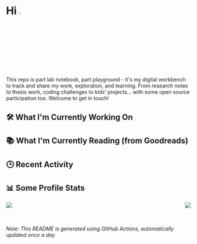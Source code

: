 # Hi <img src="https://media.giphy.com/media/hvRJCLFzcasrR4ia7z/giphy.gif" width="4%">

This repo is part lab notebook, part playground - it's my digital workbench to track and share my work, exploration, and learning. From research notes to thesis work, coding challenges to kids’ projects... with some open source participation too. Welcome to get in touch!

## 🛠️ What I'm Currently Working On

<!--PROJECTS-LIST:START-->
<!--PROJECTS-LIST:END-->

## 📚 What I'm Currently Reading (from Goodreads)

<!-- GOODREADS-LIST:START -->
<!-- GOODREADS-LIST:END -->

## 🕒 Recent Activity

<!--START_SECTION:activity-->
<!--END_SECTION:activity-->

## 📊 Some Profile Stats

<div align="center" style="display: flex; flex-wrap: wrap; justify-content: space-between;">

<img src="https://github-readme-stats.vercel.app/api?username=angelicagardner&theme=dark&show_icons=true&count_private=true" />
<img src="https://github-readme-stats-anuraghazra1.vercel.app/api/top-langs/?username=angelicagardner&theme=dark" />

</div>

</br></br>
*Note: This README is generated using GitHub Actions, automatically updated once a day*
